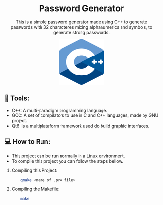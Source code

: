<h1 align='center'>Password Generator</h1>


<p align='center'>This is a simple password generator made using C++ to generate passwords with 32 characteres mixing alphanumerics and symbols, to generate strong passwords.</p>

<div align='center'>
    <a href="https://en.wikipedia.org/wiki/C%2B%2B">
        <img src="./img/cpp_logo.png" width="150" height="150"/>
    </a>
</div>

## 🔧 Tools:

- C++: A multi-paradigm programming language.
- GCC: A set of compilators to use in C and C++ languages, made by GNU project.
- Qt6: Is a multiplataform framework used do build graphic interfaces. 

## 💻 How to Run:

- This project can be run normally in a Linux environment.
- To compile this project you can follow the steps bellow.

1. Compiling this Project:

    ```bash
        qmake <name of .pro file>
    ```

2. Compiling the Makefile:

    ```bash
        make
    ```


